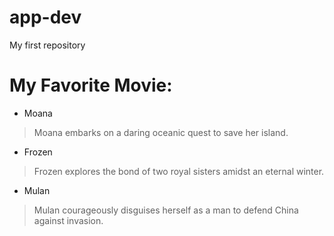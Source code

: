 # app-dev
My first repository 
# My Favorite Movie:
- Moana
 >Moana embarks on a daring oceanic quest to save her island.
- Frozen
 >Frozen explores the bond of two royal sisters amidst an eternal winter.
- Mulan
 >Mulan courageously disguises herself as a man to defend China against invasion.
